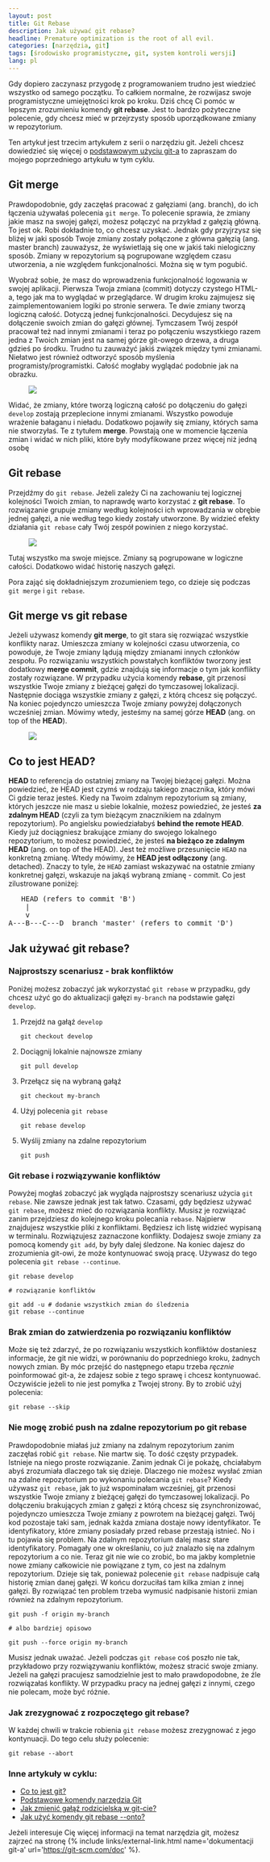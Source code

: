 ```yaml
---
layout: post
title: Git Rebase
description: Jak używać git rebase?
headline: Premature optimization is the root of all evil.
categories: [narzędzia, git]
tags: [środowisko programistyczne, git, system kontroli wersji]
lang: pl
---
```


Gdy dopiero zaczynasz przygodę z programowaniem trudno jest wiedzieć wszystko od samego początku. To całkiem normalne, że rozwijasz swoje programistyczne umiejętności krok po kroku. Dziś chcę Ci pomóc w lepszym zrozumieniu komendy **git rebase**. Jest to bardzo pożyteczne polecenie, gdy chcesz mieć w przejrzysty sposób uporządkowane zmiany w repozytorium.

Ten artykuł jest trzecim artykułem z serii o narzędziu git. Jeżeli chcesz dowiedzieć się więcej o <a href="{{ site.baseurl }}/git-usage" title="Podstawy używania git-a">podstawowym użyciu git-a</a> to zapraszam do mojego poprzedniego artykułu w tym cyklu.

## Git merge

Prawdopodobnie, gdy zaczęłaś pracować z gałęziami (ang. branch), do ich łączenia używałaś polecenia `git merge`. To polecenie sprawia, że zmiany jakie masz na swojej gałęzi, możesz połączyć na przykład z gałęzią główną. To jest ok. Robi dokładnie to, co chcesz uzyskać. Jednak gdy przyjrzysz się bliżej w jaki sposób Twoje zmiany zostały połączone z główna gałęzią (ang. master branch) zauważysz, że wyświetlają się one w jakiś taki nielogiczny sposób. Zmiany w repozytorium są pogrupowane względem czasu utworzenia, a nie względem funkcjonalności. Można się w tym pogubić.

Wyobraź sobie, że masz do wprowadzenia funkcjonalność logowania w swojej aplikacji. Pierwsza Twoja zmiana (commit) dotyczy czystego HTML-a, tego jak ma to wyglądać w przeglądarce. W drugim kroku zajmujesz się zaimplementowaniem logiki po stronie serwera. Te dwie zmiany tworzą logiczną całość. Dotyczą jednej funkcjonalności. Decydujesz się na dołączenie swoich zmian do gałęzi głównej. Tymczasem Twój zespół pracował też nad innymi zmianami i teraz po połączeniu wszystkiego razem jedna z Twoich zmian jest na samej górze git-owego drzewa, a druga gdzieś po środku. Trudno tu zauważyć jakiś związek między tymi zmianami. Niełatwo jest również odtworzyć sposób myślenia programisty/programistki. Całość mogłaby wyglądać podobnie jak na obrazku.

<figure>
  <a href="{{ site.baseurl_root }}/images/git-rebase/merge.png"><img src="{{ site.baseurl_root }}/images/git-rebase/merge.png"></a>
</figure>

Widać, że zmiany, które tworzą logiczną całość po dołączeniu do gałęzi `develop` zostają przeplecione innymi zmianami. Wszystko powoduje wrażenie bałaganu i nieładu. Dodatkowo pojawiły się zmiany, których sama nie stworzyłaś. Te z tytułem **merge**.  Powstają one w momencie łączenia zmian i widać w nich pliki, które były modyfikowane przez więcej niż jedną osobę

## Git rebase

Przejdźmy do `git rebase`. Jeżeli zależy Ci na zachowaniu tej logicznej kolejności Twoich zmian, to naprawdę warto korzystać z **git rebase**. To rozwiązanie grupuje zmiany według kolejności ich wprowadzania w obrębie jednej gałęzi, a nie według tego kiedy zostały utworzone. By widzieć efekty działania `git rebase` cały Twój zespół powinien z niego korzystać.

<figure>
  <a href="{{ site.baseurl_root }}/images/git-rebase/rebase.png"><img src="{{ site.baseurl_root }}/images/git-rebase/rebase.png"></a>
</figure>

Tutaj wszystko ma swoje miejsce. Zmiany są pogrupowane w logiczne całości. Dodatkowo widać historię naszych gałęzi.

Pora zająć się dokładniejszym zrozumieniem tego, co dzieje się podczas `git merge` i `git rebase`.

## Git merge vs git rebase

Jeżeli używasz komendy **git merge**, to git stara się rozwiązać wszystkie konflikty naraz. Umieszcza zmiany w kolejności czasu utworzenia, co powoduje, że Twoje zmiany lądują między zmianami innych członków zespołu. Po rozwiązaniu wszystkich powstałych konfliktów tworzony jest dodatkowy **merge commit**, gdzie znajdują się informacje o tym jak konflikty zostały rozwiązane. W przypadku użycia komendy **rebase**, git przenosi wszystkie Twoje zmiany z bieżącej gałęzi do tymczasowej lokalizacji. Następnie dociąga wszystkie zmiany z gałęzi, z którą chcesz się połączyć. Na koniec pojedynczo umieszcza Twoje zmiany powyżej dołączonych wcześniej zmian. Mówimy wtedy, jesteśmy na samej górze **HEAD** (ang. on top of the **HEAD**).

<figure>
  <a href="{{ site.baseurl_root }}/images/git-rebase/rebase-diagram.png"><img src="{{ site.baseurl_root }}/images/git-rebase/rebase-diagram.png"></a>
</figure>

## Co to jest HEAD?

**HEAD** to referencja do ostatniej zmiany na Twojej bieżącej gałęzi. Można powiedzieć, że HEAD jest czymś w rodzaju takiego znacznika, który mówi Ci gdzie teraz jesteś. Kiedy na Twoim zdalnym repozytorium są zmiany, których jeszcze nie masz u siebie lokalnie, możesz powiedzieć, że jesteś **za zdalnym HEAD** (czyli za tym bieżącym znacznikiem na zdalnym repozytorium). Po angielsku powiedziałabyś **behind the remote HEAD**. Kiedy już dociągniesz brakujące zmiany do swojego lokalnego repozytorium, to możesz powiedzieć, że jesteś **na bieżąco ze zdalnym HEAD** (ang. on top of the HEAD). Jest też możliwe przesunięcie `HEAD` na konkretną zmianę. Wtedy mówimy, że **HEAD jest odłączony** (ang. detached). Znaczy to tyle, że `HEAD` zamiast wskazywać na ostatnie zmiany konkretnej gałęzi, wskazuje na jakąś wybraną zmianę - commit. Co jest zilustrowane poniżej:

<pre>
   HEAD (refers to commit 'B')
    |
    v
A---B---C---D  branch 'master' (refers to commit 'D')
</pre>

## Jak używać git rebase?

### Najprostszy scenariusz - brak konfliktów

Poniżej możesz zobaczyć jak wykorzystać `git rebase` w przypadku, gdy chcesz użyć go do aktualizacji gałęzi `my-branch` na podstawie gałęzi `develop`.

1. Przejdź na gałąź `develop`

    ```shell
    git checkout develop
    ```

2. Dociągnij lokalnie najnowsze zmiany

    ```shell
    git pull develop
    ```

3. Przełącz się na wybraną gałąź

    ```shell
    git checkout my-branch
    ```

4. Użyj polecenia `git rebase`

    ```shell
    git rebase develop
    ```

5. Wyślij zmiany na zdalne repozytorium

    ```shell
    git push
    ```

### Git rebase i rozwiązywanie konfliktów

Powyżej mogłaś zobaczyć jak wygląda najprostszy scenariusz użycia `git rebase`. Nie zawsze jednak jest tak łatwo. Czasami, gdy będziesz używać `git rebase`, możesz mieć do rozwiązania konflikty. Musisz je rozwiązać zanim przejdziesz do kolejnego kroku polecania `rebase`. Najpierw znajdujesz wszystkie pliki z konfliktami. Będziesz ich listę widzieć wypisaną w terminalu. Rozwiązujesz zaznaczone konflikty. Dodajesz swoje zmiany za pomocą komendy `git add`, by były dalej śledzone. Na koniec dajesz do zrozumienia git-owi, że może kontynuować swoją pracę. Używasz do tego polecenia `git rebase --continue`.

```shell
git rebase develop

# rozwiązanie konfliktów

git add -u # dodanie wszystkich zmian do śledzenia
git rebase --continue
```

### Brak zmian do zatwierdzenia po rozwiązaniu konfliktów

Może się też zdarzyć, że po rozwiązaniu wszystkich konfliktów dostaniesz informacje, że git nie widzi, w porównaniu do poprzedniego kroku, żadnych nowych zmian. By móc przejść do następnego etapu trzeba _ręcznie_ poinformować git-a, że zdajesz sobie z tego sprawę i chcesz kontynuować. Oczywiście jeżeli to nie jest pomyłka z Twojej strony. By to zrobić użyj polecenia:

```shell
git rebase --skip
```

### Nie mogę zrobić push na zdalne repozytorium po git rebase

Prawdopodobnie miałaś już zmiany na zdalnym repozytorium zanim zaczęłaś robić `git rebase`. Nie martw się. To dość częsty przypadek. Istnieje na niego proste rozwiązanie. Zanim jednak Ci je pokażę, chciałabym abyś zrozumiała dlaczego tak się dzieje. Dlaczego nie możesz wysłać zmian na zdalne repozytorium po wykonaniu polecania `git rebase`? Kiedy używasz `git rebase`, jak to już wspominałam wcześniej, git przenosi wszystkie Twoje zmiany z bieżącej gałęzi do tymczasowej lokalizacji. Po dołączeniu brakujących zmian z gałęzi z którą chcesz się zsynchronizować, pojedynczo umieszcza Twoje zmiany z powrotem na bieżącej gałęzi. Twój kod pozostaje taki sam, jednak każda zmiana dostaje nowy identyfikator. Te identyfikatory, które zmiany posiadały przed rebase przestają istnieć. No i tu pojawia się problem. Na zdalnym repozytorium dalej masz stare identyfikatory. Pomagały one w określaniu, co już znalazło się na zdalnym repozytorium a co nie. Teraz git nie wie co zrobić, bo ma jakby kompletnie nowe zmiany całkowicie nie powiązane z tym, co jest na zdalnym repozytorium. Dzieje się tak, ponieważ polecenie `git rebase` nadpisuje całą historię zmian danej gałęzi. W końcu dorzuciłaś tam kilka zmian z innej gałęzi. By rozwiązać ten problem trzeba wymusić nadpisanie historii zmian również na zdalnym repozytorium.

```shell
git push -f origin my-branch

# albo bardziej opisowo

git push --force origin my-branch
```

Musisz jednak uważać. Jeżeli podczas `git rebase` coś poszło nie tak, przykładowo przy rozwiązywaniu konfliktów, możesz stracić swoje zmiany. Jeżeli na gałęzi pracujesz samodzielnie jest to mało prawdopodobne, że źle rozwiązałaś konflikty. W przypadku pracy na jednej gałęzi z innymi, czego nie polecam, może być różnie.

### Jak zrezygnować z rozpoczętego git rebase?

W każdej chwili w trakcie robienia `git rebase` możesz zrezygnować z jego kontynuacji. Do tego celu służy polecenie:

```shell
git rebase --abort
```

### Inne artykuły w cyklu:
- <a href="{{ site.baseurl }}/what-is-git" title="Dlaczego warto używać narzedzia git?">Co to jest git?</a>
- <a href="{{ site.baseurl }}/git-usage" title="Jak zacząć używać git-a?">Podstawowe komendy narzędzia Git</a>
- <a href="{{ site.baseurl }}/replace-parent-branch" title="Ustawienie innej gałęźi rodzicielckiej za pomoca git-a.">Jak zmienić gałąź rodzicielską w git-cie?</a>
- <a href="{{ site.baseurl }}/git-rebase-onto" title="Zrozumienie komendy  git rebase --onto.">Jak użyć komendy git rebase --onto?</a>

Jeżeli interesuje Cię więcej informacji na temat narzędzia git, możesz zajrzeć na stronę {% include links/external-link.html name='dokumentacji git-a' url='https://git-scm.com/doc' %}.

